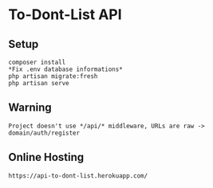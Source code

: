 # To-Dont-List API

## Setup
```
composer install
*Fix .env database informations*
php artisan migrate:fresh
php artisan serve
```

## Warning
```
Project doesn't use */api/* middleware, URLs are raw -> domain/auth/register
```

## Online Hosting
```
https://api-to-dont-list.herokuapp.com/
```

